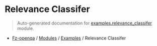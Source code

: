 # Relevance Classifer

> Auto-generated documentation for [examples.relevance_classifer](blob/master/examples/relevance_classifer.py) module.

- [Fz-openqa](../README.md#fz-openqa-index) / [Modules](../MODULES.md#fz-openqa-modules) / [Examples](index.md#examples) / Relevance Classifer
